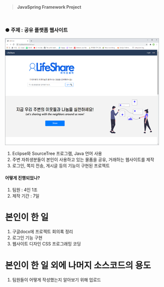 > **JavaSpring Framework Project**
<br/>

<!-- ![하얀 강아지](https://i.esdrop.com/d/ZklKfna5T3.jpg) -->
<!-- <img align="left" width="25" height="25" src="./img/chevron_right.png"> -->

### ●  주제 : 공유 플랫폼 웹사이트
<img src="./img/메인화면_실행/LifeShare_메인화면_처음화면.PNG" width="550" height="350">  

1. Eclipse와 SourceTree 프로그램, Java 언어 사용  
2. 주변 자취생분들이 본인이 사용하고 있는 물품을 공유, 거래하는 웹사이트를 제작  
3. 로그인, 쪽지 전송, 게시글 등의 기능이 구현된 프로젝트  

#### 어떻게 진행되었나?
1. 팀원 : 4인 1조
2. 제작 기간 : 7일  

# 본인이 한 일 
1. 구글docx에 프로젝트 회의록 정리
2. 로그인 기능 구현
3. 웹사이트 디자인 CSS 프로그래밍 코딩

# 본인이 한 일 외에 나머지 소스코드의 용도
1. 팀원들이 어떻게 작성했는지 알아보기 위해 업로드
